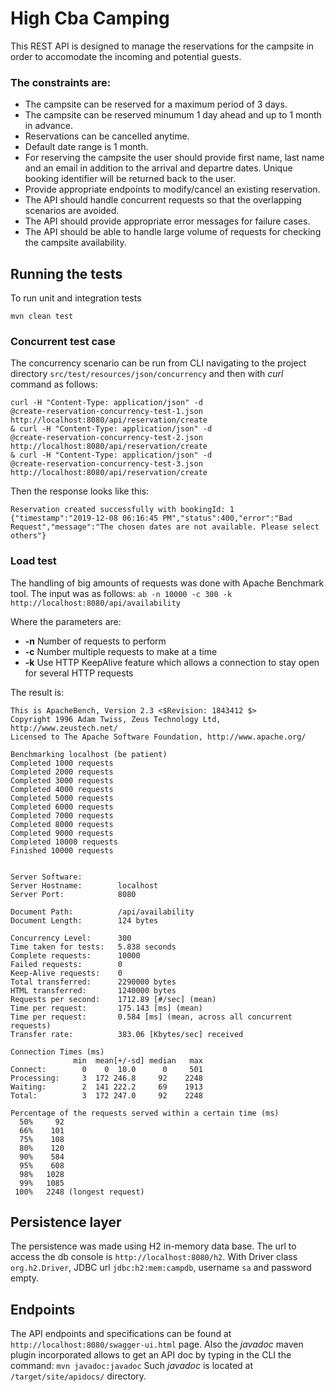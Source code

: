 # High Cba Camping

This REST API is designed to manage the reservations for the campsite in order to accomodate
the incoming and potential guests.

### The constraints are:
* The campsite can be reserved for a maximum period of 3 days.
* The campsite can be reserved minumum 1 day ahead and up to 1 month in advance.
* Reservations can be cancelled anytime.
* Default date range is 1 month.
* For reserving the campsite the user should provide first name, last name and an email
in addition to the arrival and departre dates. Unique booking identifier
will be returned back to the user.
* Provide appropriate endpoints to modify/cancel an existing reservation.
* The API should handle concurrent requests so that the overlapping scenarios are avoided.
* The API should provide appropriate error messages for failure cases.
* The API should be able to handle large volume of requests for checking the
campsite availability.

## Running the tests
To run unit and integration tests
````
mvn clean test
````
### Concurrent test case
The concurrency scenario can be run from CLI navigating to the project directory
 `src/test/resources/json/concurrency` and then with _curl_ command as follows:
````
curl -H "Content-Type: application/json" -d 
@create-reservation-concurrency-test-1.json 
http://localhost:8080/api/reservation/create 
& curl -H "Content-Type: application/json" -d 
@create-reservation-concurrency-test-2.json 
http://localhost:8080/api/reservation/create 
& curl -H "Content-Type: application/json" -d 
@create-reservation-concurrency-test-3.json 
http://localhost:8080/api/reservation/create
```` 
Then the response looks like this:
````
Reservation created successfully with bookingId: 1
{"timestamp":"2019-12-08 06:16:45 PM","status":400,"error":"Bad 
Request","message":"The chosen dates are not available. Please select others"}
````

### Load test
The handling of big amounts of requests was done with Apache Benchmark tool.
The input was as follows:
`ab -n 10000 -c 300 -k http://localhost:8080/api/availability`

Where the parameters are:
 + **-n** Number of requests to perform
 + **-c** Number multiple requests to make at a time
 + **-k** Use HTTP KeepAlive feature which allows a connection to stay open 
 for several HTTP requests 

The result is:
````
This is ApacheBench, Version 2.3 <$Revision: 1843412 $>
Copyright 1996 Adam Twiss, Zeus Technology Ltd, http://www.zeustech.net/
Licensed to The Apache Software Foundation, http://www.apache.org/

Benchmarking localhost (be patient)
Completed 1000 requests
Completed 2000 requests
Completed 3000 requests
Completed 4000 requests
Completed 5000 requests
Completed 6000 requests
Completed 7000 requests
Completed 8000 requests
Completed 9000 requests
Completed 10000 requests
Finished 10000 requests


Server Software:
Server Hostname:        localhost
Server Port:            8080

Document Path:          /api/availability
Document Length:        124 bytes

Concurrency Level:      300
Time taken for tests:   5.838 seconds
Complete requests:      10000
Failed requests:        0
Keep-Alive requests:    0
Total transferred:      2290000 bytes
HTML transferred:       1240000 bytes
Requests per second:    1712.89 [#/sec] (mean)
Time per request:       175.143 [ms] (mean)
Time per request:       0.584 [ms] (mean, across all concurrent requests)
Transfer rate:          383.06 [Kbytes/sec] received

Connection Times (ms)
              min  mean[+/-sd] median   max
Connect:        0    0  10.0      0     501
Processing:     3  172 246.8     92    2248
Waiting:        2  141 222.2     69    1913
Total:          3  172 247.0     92    2248

Percentage of the requests served within a certain time (ms)
  50%     92
  66%    101
  75%    108
  80%    120
  90%    584
  95%    608
  98%   1028
  99%   1085
 100%   2248 (longest request)
````
## Persistence layer
The persistence was made using H2 in-memory data base. The url to access 
the db console is `http://localhost:8080/h2`.
With Driver class `org.h2.Driver`, JDBC url `jdbc:h2:mem:campdb`,
 username `sa` and password empty.
 
 ## Endpoints
 The API endpoints and specifications can be found at `http://localhost:8080/swagger-ui.html` page.
 Also the _javadoc_ maven plugin incorporated allows to get an API doc by typing in the CLI the command:
 `mvn javadoc:javadoc`
 Such _javadoc_ is located at `/target/site/apidocs/` directory.